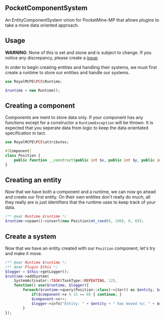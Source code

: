 ## PocketComponentSystem

An EntityComponentSystem virion for PocketMine-MP that allows plugins to take a more data oriented approach.

## Usage
**WARNING**: None of this is set and stone and is subject to change. If you notice any discrepancy, please create a [issue](https://github.com/RoyalMCPE/PocketComponentSystem/issues/new).

In order to begin creating entities and handling their systems, we must first create a runtime to store our entities and handle our systems.

```php
use RoyalMCPE\PCS\Runtime;

$runtime = new Runtime();
```

## Creating a component
Components are ment to store data only. If your component has any functions except for a constructor a `RuntimeException` will be thrown. It is expected that you seperate data from logic to keep the data orientated specification in tact. 

```php
use RoyalMCPE\PCS\attributes;

#[Component]
class Position {
    public function __construct(public int $x, public int $y, public int $z) {}
}
```

## Creating an entity
Now that we have both a component and a runtime, we can now go ahead and create our first entity. On their own entities don't really do much, all they really are is just identifiers that the runtime uses to keep track of your data.

```php
/** @var Runtime $runtime */
$runtime->spawn()->insert(new Position(mt_rand(0, 100), 0, 0));
```

## Create a system
Now that we have an entity created with our `Position` component, let's try and make it move.

```php
/** @var Runtime $runtime */
/** @var Plugin $this */
$logger = $this->getLogger();
$runtime->addSystem(
    SystemActivator::TASK(TaskType::REPEATING, 12),
    function() use($runtime, $logger){
        foreach($runtime->query(Position::class)->iter() as $entity, $component) {
            if($component->x % 15 == 0) { continue; }
            $component->x++;
            $logger->info("Entity: " + $entity + " has moved to: " + $component->x);
        }
});
```